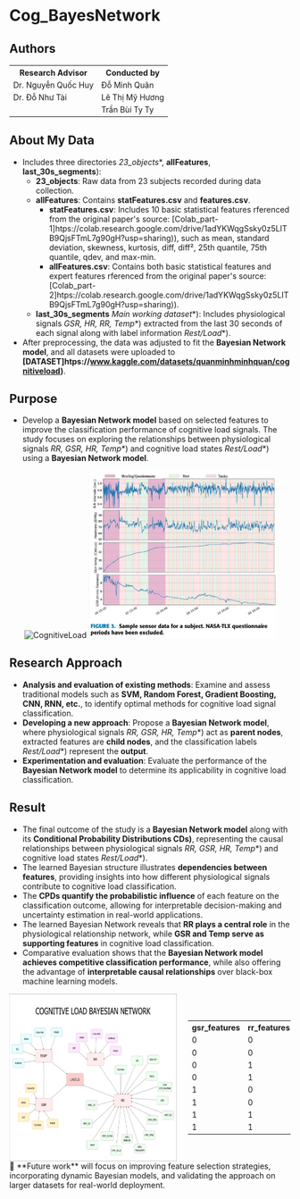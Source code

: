 # **Cog_BayesNetwork**  
## Authors
<table>
  <tr>
    <th>Research Advisor</th>
    <th>Conducted by</th>
  </tr>
  <tr>
    <td>Dr. Nguyễn Quốc Huy</td>
    <td>Đỗ Minh Quân</td>
  </tr>
  <tr>
    <td>Dr. Đỗ Như Tài</td>
    <td>Lê Thị Mỹ Hương</td>
  </tr>
  <tr>
    <td></td>
    <td>Trần Bùi Ty Ty</td>
  </tr>
</table>

## **About My Data**  
- Includes three directories *23_objects**, **allFeatures**, **last_30s_segments**):  
  + **23_objects**: Raw data from 23 subjects recorded during data collection.  
  + **allFeatures**: Contains **statFeatures.csv** and **features.csv**.  
    - **statFeatures.csv**: Includes 10 basic statistical features rferenced from the original paper's source: [Colab_part-1]htps://colab.research.google.com/drive/1adYKWqgSsky0z5LITB9QjsFTmL7g90gH?usp=sharing)), such as mean, standard deviation, skewness, kurtosis, diff, diff², 25th quantile, 75th quantile, qdev, and max-min.  
    - **allFeatures.csv**: Contains both basic statistical features and expert features rferenced from the original paper's source: [Colab_part-2]htps://colab.research.google.com/drive/1adYKWqgSsky0z5LITB9QjsFTmL7g90gH?usp=sharing)).  
  + **last_30s_segments** *Main working dataset**): Includes physiological signals *GSR, HR, RR, Temp**) extracted from the last 30 seconds of each signal along with label information *Rest/Load**).  
- After preprocessing, the data was adjusted to fit the **Bayesian Network model**, and all datasets were uploaded to **[DATASET]htps://www.kaggle.com/datasets/quanminhminhquan/cognitiveload)**.  

## **Purpose**  
- Develop a **Bayesian Network model** based on selected features to improve the classification performance of cognitive load signals. The study focuses on exploring the relationships between physiological signals *RR, GSR, HR, Temp**) and cognitive load states *Rest/Load**) using a  **Bayesian Network model**.  

<div style="text-align: center;">
  <img src="https://learningpartnership.s3.amazonaws.com/uploads/asset_image/2_299.jpg" alt="CognitiveLoad" width="400"/>
  <img src="img/signal.png" alt="Signal" width="335"/>
</div>  

## **Research Approach**  
  + **Analysis and evaluation of existing methods**: Examine and assess traditional models such as **SVM, Random Forest, Gradient Boosting, CNN, RNN, etc.**, to identify optimal methods for cognitive load signal classification.  
  + **Developing a new approach**: Propose a **Bayesian Network model**, where physiological signals *RR, GSR, HR, Temp**) act as **parent nodes**, extracted features are **child nodes**, and the classification labels *Rest/Load**) represent the **output**.  
  + **Experimentation and evaluation**: Evaluate the performance of the **Bayesian Network model** to determine its applicability in cognitive load classification.  

## **Result**  
- The final outcome of the study is a **Bayesian Network model** along with its **Conditional Probability Distributions CDs)**, representing the causal relationships between physiological signals *RR, GSR, HR, Temp**) and cognitive load states *Rest/Load**).  
- The learned Bayesian structure illustrates **dependencies between features**, providing insights into how different physiological signals contribute to cognitive load classification.  
- The **CPDs quantify the probabilistic influence** of each feature on the classification outcome, allowing for interpretable decision-making and uncertainty estimation in real-world applications.  
- The learned Bayesian Network reveals that **RR plays a central role** in the physiological relationship network, while **GSR and Temp serve as supporting features** in cognitive load classification.  
- Comparative evaluation shows that the **Bayesian Network model achieves competitive classification performance**, while also offering the advantage of **interpretable causal relationships** over black-box machine learning models.  
<div style="display: flex; align-items: center; gap: 20px; ">
  <img src="img/DAG.png" alt="DAG BN" width="300" height="300"/>
  <table>
  <tr>
    <th>gsr_features</th>
    <th>rr_features</th>
    <th>temp_features</th>
    <th>rest</th>
    <th>load</th>
  </tr>
  <tr>
    <td>0</td>
    <td>0</td>
    <td>0</td>
    <td>0.3194</td>
    <td>0.6806</td>
  </tr>
   <tr>
    <td>0</td>
    <td>0</td>
    <td>1</td>
    <td>0.4310</td>
    <td>0.5690</td>
  </tr>  
  <tr>
    <td>0</td>
    <td>1</td>
    <td>0</td>
    <td>0.6269</td>
    <td>0.3731</td>
  </tr>  
  <tr>
    <td>0</td>
    <td>1</td>
    <td>1</td>
    <td>0.4230</td>
    <td>0.5769</td>
  </tr>
    <tr>
    <td>1</td>
    <td>0</td>
    <td>0</td>
    <td>0.4643</td>
    <td>0.5357</td>
  </tr>  
  <tr>
    <td>1</td>
    <td>0</td>
    <td>1</td>
    <td>0.4461</td>
    <td>0.5538</td>
  </tr>
    <tr>
    <td>1</td>
    <td>1</td>
    <td>0</td>
    <td>0.6327</td>
    <td>0.3673</td>
  </tr>
    <tr>
    <td>1</td>
    <td>1</td>
    <td>1</td>
    <td>0.6122</td>
    <td>0.3878</td>
  </tr>
</table>
</div>  
🚀 **Future work** will focus on improving feature selection strategies, incorporating dynamic Bayesian models, and validating the approach on larger datasets for real-world deployment.
